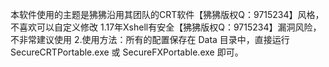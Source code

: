 本软件使用的主题是狒狒沿用其团队的CRT软件【狒狒版权Q：9715234】风格，不喜欢可以自定义修改
1.17年Xshell有安全【狒狒版权Q：9715234】漏洞风险，不非常建议使用
2.使用方法：所有的配置保存在 Data 目录中，直接运行 SecureCRTPortable.exe 或 SecureFXPortable.exe 即可。

